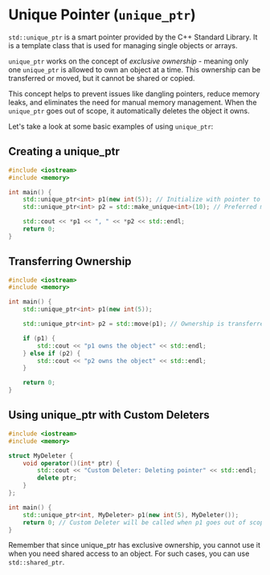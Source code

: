 # Unique Pointer (`unique_ptr`)

`std::unique_ptr` is a smart pointer provided by the C++ Standard Library. It is a template class that is used for managing single objects or arrays.

`unique_ptr` works on the concept of _exclusive ownership_ - meaning only one `unique_ptr` is allowed to own an object at a time. This ownership can be transferred or moved, but it cannot be shared or copied.

This concept helps to prevent issues like dangling pointers, reduce memory leaks, and eliminates the need for manual memory management. When the `unique_ptr` goes out of scope, it automatically deletes the object it owns.

Let's take a look at some basic examples of using `unique_ptr`:

## Creating a unique_ptr

```cpp
#include <iostream>
#include <memory>

int main() {
    std::unique_ptr<int> p1(new int(5)); // Initialize with pointer to a new integer
    std::unique_ptr<int> p2 = std::make_unique<int>(10); // Preferred method (C++14 onwards)

    std::cout << *p1 << ", " << *p2 << std::endl;
    return 0;
}
```

## Transferring Ownership

```cpp
#include <iostream>
#include <memory>

int main() {
    std::unique_ptr<int> p1(new int(5));

    std::unique_ptr<int> p2 = std::move(p1); // Ownership is transferred from p1 to p2

    if (p1) {
        std::cout << "p1 owns the object" << std::endl;
    } else if (p2) {
        std::cout << "p2 owns the object" << std::endl;
    }

    return 0;
}
```

## Using unique_ptr with Custom Deleters

```cpp
#include <iostream>
#include <memory>

struct MyDeleter {
    void operator()(int* ptr) {
        std::cout << "Custom Deleter: Deleting pointer" << std::endl;
        delete ptr;
    }
};

int main() {
    std::unique_ptr<int, MyDeleter> p1(new int(5), MyDeleter());
    return 0; // Custom Deleter will be called when p1 goes out of scope
}
```

Remember that since unique_ptr has exclusive ownership, you cannot use it when you need shared access to an object. For such cases, you can use `std::shared_ptr`.
